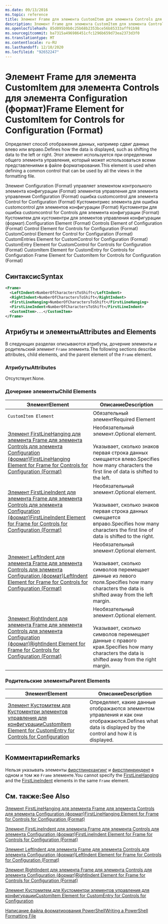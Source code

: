 ```yaml
---
ms.date: 09/13/2016
ms.topic: reference
title: Элемент Frame для элемента CustomItem для элемента Controls для элемента Configuration (формат)
description: Элемент Frame для элемента CustomItem для элемента Controls для элемента Configuration (формат)
ms.openlocfilehash: 85d095b9b0c25b68b2353bce56b85333aff91b98
ms.sourcegitcommit: ba7315a496986451cfc1296b659d73ea2373d3f0
ms.translationtype: MT
ms.contentlocale: ru-RU
ms.lasthandoff: 12/10/2020
ms.locfileid: "92652247"
---
```

# <a name="frame-element-for-customitem-for-controls-for-configuration-format"></a><span data-ttu-id="4219a-103">Элемент Frame для элемента CustomItem для элемента Controls для элемента Configuration (формат)</span><span class="sxs-lookup"><span data-stu-id="4219a-103">Frame Element for CustomItem for Controls for Configuration (Format)</span></span>

<span data-ttu-id="4219a-104">Определяет способ отображения данных, например сдвиг данных влево или вправо.</span><span class="sxs-lookup"><span data-stu-id="4219a-104">Defines how the data is displayed, such as shifting the data to the left or right.</span></span> <span data-ttu-id="4219a-105">Этот элемент используется при определении общего элемента управления, который может использоваться всеми представлениями в файле форматирования.</span><span class="sxs-lookup"><span data-stu-id="4219a-105">This element is used when defining a common control that can be used by all the views in the formatting file.</span></span>

<span data-ttu-id="4219a-106">Элемент Configuration (Format) управляет элементом контрольного элемента конфигурации (Format) элементов управления для элемента управления Configuration (Format) ошибка customcontrol для элемента Control for Configuration (Format) Кустоментриес элемента для ошибка customcontrol для элементов конфигурации (Format) Кустоментри для ошибка customcontrol for Controls для элемента конфигурации (Format) Кустомитем для кустоментри для элементов управления конфигурации (формат).</span><span class="sxs-lookup"><span data-stu-id="4219a-106">Configuration Element (Format) Controls Element of Configuration (Format) Control Element for Controls for Configuration (Format) CustomControl Element for Control for Configuration (Format) CustomEntries Element for CustomControl for Configuration (Format) CustomEntry Element for CustomControl for Controls for Configuration (Format) CustomItem Element for CustomEntry for Controls for Configuration Frame Element for CustomItem for Controls for Configuration (Format)</span></span>

## <a name="syntax"></a><span data-ttu-id="4219a-107">Синтаксис</span><span class="sxs-lookup"><span data-stu-id="4219a-107">Syntax</span></span>

```xml
<Frame>
  <LeftIndent>NumberOfCharactersToShift</LeftIndent>
  <RightIndent>NumberOfCharactersToShift</RightIndent>
  <FirstLineHanging>NumberOfCharactersToShift</FirstLineHanging>
  <FirstLineIndent>NumberOfCharactersToShift</FirstLineIndent>
  <CustomItem>...</CustomItem>
</Frame>
```

## <a name="attributes-and-elements"></a><span data-ttu-id="4219a-108">Атрибуты и элементы</span><span class="sxs-lookup"><span data-stu-id="4219a-108">Attributes and Elements</span></span>

<span data-ttu-id="4219a-109">В следующих разделах описываются атрибуты, дочерние элементы и родительский элемент `Frame` элемента.</span><span class="sxs-lookup"><span data-stu-id="4219a-109">The following sections describe attributes, child elements, and the parent element of the `Frame` element.</span></span>

### <a name="attributes"></a><span data-ttu-id="4219a-110">Атрибуты</span><span class="sxs-lookup"><span data-stu-id="4219a-110">Attributes</span></span>

<span data-ttu-id="4219a-111">Отсутствует.</span><span class="sxs-lookup"><span data-stu-id="4219a-111">None.</span></span>

### <a name="child-elements"></a><span data-ttu-id="4219a-112">Дочерние элементы</span><span class="sxs-lookup"><span data-stu-id="4219a-112">Child Elements</span></span>

|<span data-ttu-id="4219a-113">Элемент</span><span class="sxs-lookup"><span data-stu-id="4219a-113">Element</span></span>|<span data-ttu-id="4219a-114">Описание</span><span class="sxs-lookup"><span data-stu-id="4219a-114">Description</span></span>|
|-------------|-----------------|
|`CustomItem Element`|<span data-ttu-id="4219a-115">Обязательный элемент</span><span class="sxs-lookup"><span data-stu-id="4219a-115">Required Element</span></span>|
|[<span data-ttu-id="4219a-116">Элемент FirstLineHanging для элемента Frame для элемента Controls для элемента Configuration (формат)</span><span class="sxs-lookup"><span data-stu-id="4219a-116">FirstLineHanging Element for Frame for Controls for Configuration (Format)</span></span>](./firstlinehanging-element-for-frame-for-controls-for-configuration-format.md)|<span data-ttu-id="4219a-117">Необязательный элемент.</span><span class="sxs-lookup"><span data-stu-id="4219a-117">Optional element.</span></span><br /><br /> <span data-ttu-id="4219a-118">Указывает, сколько знаков первая строка данных смещается влево.</span><span class="sxs-lookup"><span data-stu-id="4219a-118">Specifies how many characters the first line of data is shifted to the left.</span></span>|
|[<span data-ttu-id="4219a-119">Элемент FirstLineIndent для элемента Frame для элемента Controls для элемента Configuration (формат)</span><span class="sxs-lookup"><span data-stu-id="4219a-119">FirstLineIndent Element for Frame for Controls for Configuration (Format)</span></span>](./firstlineindent-element-for-frame-for-controls-for-configuration-format.md)|<span data-ttu-id="4219a-120">Необязательный элемент.</span><span class="sxs-lookup"><span data-stu-id="4219a-120">Optional element.</span></span><br /><br /> <span data-ttu-id="4219a-121">Указывает, сколько знаков первая строка данных смещается вправо.</span><span class="sxs-lookup"><span data-stu-id="4219a-121">Specifies how many characters the first line of data is shifted to the right.</span></span>|
|[<span data-ttu-id="4219a-122">Элемент LeftIndent для элемента Frame для элемента Controls для элемента Configuration (формат)</span><span class="sxs-lookup"><span data-stu-id="4219a-122">LeftIndent Element for Frame for Controls for Configuration (Format)</span></span>](./leftindent-element-for-frame-for-controls-for-configuration-format.md)|<span data-ttu-id="4219a-123">Необязательный элемент.</span><span class="sxs-lookup"><span data-stu-id="4219a-123">Optional element.</span></span><br /><br /> <span data-ttu-id="4219a-124">Указывает, сколько символов перемещает данные из левого поля.</span><span class="sxs-lookup"><span data-stu-id="4219a-124">Specifies how many characters the data is shifted away from the left margin.</span></span>|
|[<span data-ttu-id="4219a-125">Элемент RightIndent для элемента Frame для элемента Controls для элемента Configuration (формат)</span><span class="sxs-lookup"><span data-stu-id="4219a-125">RightIndent Element for Frame for Controls for Configuration (Format)</span></span>](./rightindent-element-for-frame-for-controls-for-configuration-format.md)|<span data-ttu-id="4219a-126">Необязательный элемент.</span><span class="sxs-lookup"><span data-stu-id="4219a-126">Optional element.</span></span><br /><br /> <span data-ttu-id="4219a-127">Указывает, сколько символов перемещает данные с правого края.</span><span class="sxs-lookup"><span data-stu-id="4219a-127">Specifies how many characters the data is shifted away from the right margin.</span></span>|

### <a name="parent-elements"></a><span data-ttu-id="4219a-128">Родительские элементы</span><span class="sxs-lookup"><span data-stu-id="4219a-128">Parent Elements</span></span>

|<span data-ttu-id="4219a-129">Элемент</span><span class="sxs-lookup"><span data-stu-id="4219a-129">Element</span></span>|<span data-ttu-id="4219a-130">Описание</span><span class="sxs-lookup"><span data-stu-id="4219a-130">Description</span></span>|
|-------------|-----------------|
|[<span data-ttu-id="4219a-131">Элемент Кустомитем для Кустоментри элементов управления для конфигурации</span><span class="sxs-lookup"><span data-stu-id="4219a-131">CustomItem Element for CustomEntry for Controls for Configuration</span></span>](./customitem-element-for-customentry-for-controls-for-configuration-format.md)|<span data-ttu-id="4219a-132">Определяет, какие данные отображаются элементом управления и как они отображаются.</span><span class="sxs-lookup"><span data-stu-id="4219a-132">Defines what data is displayed by the control and how it is displayed.</span></span>|

## <a name="remarks"></a><span data-ttu-id="4219a-133">Комментарии</span><span class="sxs-lookup"><span data-stu-id="4219a-133">Remarks</span></span>

<span data-ttu-id="4219a-134">Нельзя указывать элементы [фирстлинехангинг](./firstlinehanging-element-for-frame-for-controls-for-configuration-format.md) и [фирстлинеиндент](./firstlineindent-element-for-frame-for-controls-for-configuration-format.md) в одном и том же `Frame` элементе.</span><span class="sxs-lookup"><span data-stu-id="4219a-134">You cannot specify the [FirstLineHanging](./firstlinehanging-element-for-frame-for-controls-for-configuration-format.md) and the [FirstLineIndent](./firstlineindent-element-for-frame-for-controls-for-configuration-format.md) elements in the same `Frame` element.</span></span>

## <a name="see-also"></a><span data-ttu-id="4219a-135">См. также:</span><span class="sxs-lookup"><span data-stu-id="4219a-135">See Also</span></span>

[<span data-ttu-id="4219a-136">Элемент FirstLineHanging для элемента Frame для элемента Controls для элемента Configuration (формат)</span><span class="sxs-lookup"><span data-stu-id="4219a-136">FirstLineHanging Element for Frame for Controls for Configuration (Format)</span></span>](./firstlinehanging-element-for-frame-for-controls-for-configuration-format.md)

[<span data-ttu-id="4219a-137">Элемент FirstLineIndent для элемента Frame для элемента Controls для элемента Configuration (формат)</span><span class="sxs-lookup"><span data-stu-id="4219a-137">FirstLineIndent Element for Frame for Controls for Configuration (Format)</span></span>](./firstlineindent-element-for-frame-for-controls-for-configuration-format.md)

[<span data-ttu-id="4219a-138">Элемент LeftIndent для элемента Frame для элемента Controls для элемента Configuration (формат)</span><span class="sxs-lookup"><span data-stu-id="4219a-138">LeftIndent Element for Frame for Controls for Configuration (Format)</span></span>](./leftindent-element-for-frame-for-controls-for-configuration-format.md)

[<span data-ttu-id="4219a-139">Элемент RightIndent для элемента Frame для элемента Controls для элемента Configuration (формат)</span><span class="sxs-lookup"><span data-stu-id="4219a-139">RightIndent Element for Frame for Controls for Configuration (Format)</span></span>](./rightindent-element-for-frame-for-controls-for-configuration-format.md)

[<span data-ttu-id="4219a-140">Элемент Кустомитем для Кустоментри элементов управления для конфигурации</span><span class="sxs-lookup"><span data-stu-id="4219a-140">CustomItem Element for CustomEntry for Controls for Configuration</span></span>](./customitem-element-for-customentry-for-controls-for-configuration-format.md)

[<span data-ttu-id="4219a-141">Написание файла форматирования PowerShell</span><span class="sxs-lookup"><span data-stu-id="4219a-141">Writing a PowerShell Formatting File</span></span>](./writing-a-powershell-formatting-file.md)

